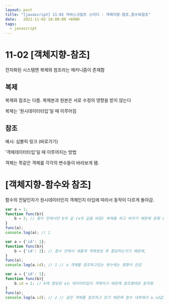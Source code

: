 ```yaml
---
layout: post
title: "[javascript] 11-02 자바스크립트 스터디 - 객체지향-참조,함수와참조"
date:   2021-11-02 18:00:00 +0900
tags:
  - javascript
---
```


# 11-02 [객체지향-참조]

전자화된 시스템엔 복제와 참조라는 매커니즘이 존재함

## 복제

복제와 참조는 다름. 복제본과 원본은 서로 수정의 영향을 받지 않는다

복제는 '원시데이터타입'일 때 이루어짐

## 참조

예시: 심볼릭 링크 (바로가기)

'객체데이터타입'일 때 이루어지는 방법

객체는 똑같은 객체를 각각의 변수들이 바라보게 됌.

# [객체지향-함수와 참조]

함수의 전달인자가 원시데이터인지 객체인지 타입에 따라서 동작이 다르게 돌아감.

```jsx
var a = 1;
function func(b){
	b = 2; // 함수 안에서만 b의 값 (a의 값을 바꿈) 복제를 하고 바꾸기 때문에 원형 a변수
}
func(a);
console.log(a); // 1
```

```jsx
var a = {'id': 1};
function func(b){
	b = {'id': 2}; // 함수 안에서 새롭게 객체생성 후 할당하는거기 때문에, 
}
func(a);
console.log(a.id); // 1 // a 객체를 참조하고있는 변수에는 영향이 안감
```

```jsx
var a = {'id': 1};
function func(b){
	b.id = 2; // b에 할당된 a는 데이터타입이 객체이기 때문에 참조형태로 동작함
}
func(a);
console.log(a.id); // 2 // 같은 객체를 참조하고 있기 때문에 함수 내부에서 a.id값을 바꾼게 적용됌
```